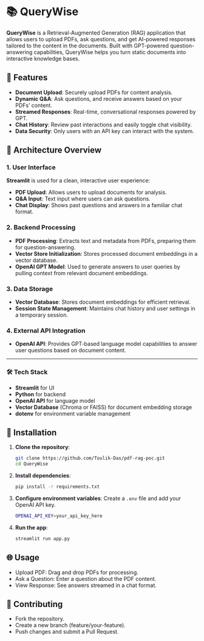 # 📚 QueryWise

**QueryWise** is a Retrieval-Augmented Generation (RAG) application that allows users to upload PDFs, ask questions, and get AI-powered responses tailored to the content in the documents. Built with GPT-powered question-answering capabilities, QueryWise helps you turn static documents into interactive knowledge bases.

## 🚀 Features

- **Document Upload**: Securely upload PDFs for content analysis.
- **Dynamic Q&A**: Ask questions, and receive answers based on your PDFs’ content.
- **Streamed Responses**: Real-time, conversational responses powered by GPT.
- **Chat History**: Review past interactions and easily toggle chat visibility.
- **Data Security**: Only users with an API key can interact with the system.

## 🎨 Architecture Overview

### 1. **User Interface**  
   **Streamlit** is used for a clean, interactive user experience:
   - **PDF Upload**: Allows users to upload documents for analysis.
   - **Q&A Input**: Text input where users can ask questions.
   - **Chat Display**: Shows past questions and answers in a familiar chat format.

### 2. **Backend Processing**  
   - **PDF Processing**: Extracts text and metadata from PDFs, preparing them for question-answering.
   - **Vector Store Initialization**: Stores processed document embeddings in a vector database.
   - **OpenAI GPT Model**: Used to generate answers to user queries by pulling context from relevant document embeddings.

### 3. **Data Storage**  
   - **Vector Database**: Stores document embeddings for efficient retrieval.
   - **Session State Management**: Maintains chat history and user settings in a temporary session.

### 4. **External API Integration**  
   - **OpenAI API**: Provides GPT-based language model capabilities to answer user questions based on document content.

---

### 🛠️ Tech Stack

- **Streamlit** for UI
- **Python** for backend
- **OpenAI API** for language model
- **Vector Database** (Chroma or FAISS) for document embedding storage
- **dotenv** for environment variable management

## 📂 Installation

1. **Clone the repository**:
   ```bash
   git clone https://github.com/Toulik-Das/pdf-rag-poc.git
   cd QueryWise
   ```

2. **Install dependencies**:
   ```bash
   pip install -r requirements.txt
   ```
3. **Configure environment variables**:  Create a ```.env``` file and add your OpenAI API key.
   ```bash
   OPENAI_API_KEY=your_api_key_here
   ```
4. **Run the app**:
   ```bash
   streamlit run app.py
   ```

## 🌐 Usage
  - Upload PDF: Drag and drop PDFs for processing.
  - Ask a Question: Enter a question about the PDF content.
  - View Response: See answers streamed in a chat format.


## 🤝 Contributing
  - Fork the repository.
  - Create a new branch (feature/your-feature).
  - Push changes and submit a Pull Request.
